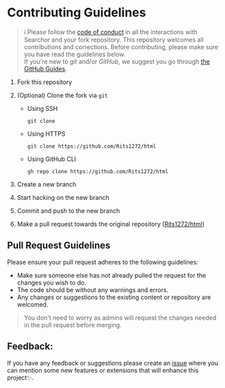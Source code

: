 # Contributing Guidelines

> :information_source: Please follow the [code of conduct](CODE_OF_CONDUCT.md) in all the interactions with Searchor and your fork repository.
This repository welcomes all contributions and corrections. Before contributing, please make sure you have read the guidelines below. <br>
If you're new to _git_ and/or _GitHub_, we suggest you go through [the GitHub Guides](https://github.com/Rits1272/html).
1. Fork this repository
2. (Optional) Clone the fork via `git`
   - Using SSH

     ```shell
     git clone 
     ```

   - Using HTTPS

     ```shell
     git clone https://github.com/Rits1272/html
     ```

   - Using GitHub CLI

     ```shell
     gh repo clone https://github.com/Rits1272/html
     ```

3. Create a new branch 
4. Start hacking on the new branch
5. Commit and push to the new branch
6. Make a pull request towards the original repository ([Rits1272/html](https://github.com/Rits1272/html))

## Pull Request Guidelines

Please ensure your pull request adheres to the following guidelines:

- Make sure someone else has not already pulled the request for the changes you wish to do.
- The code should be without any warnings and errors.
- Any changes or suggestions to the existing content or repository are welcomed.

> You don't need to worry as admins will request the changes needed in the pull request before merging.
## Feedback:

If you have any feedback or suggestions please create an  <a href="https://github.com/devict/ictgamejam/issues">issue</a> where you can mention some new features or extensions that will enhance this project✨.

<!-- ------------------------------------------------------------------------------------------------------------------------------------------------------->
